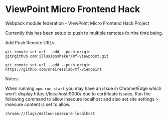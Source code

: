 # ViewPoint Micro Frontend Hack

Webpack module federation - ViewPoint Micro Frontend Hack Project

Currently this has been setup to push to multiple remotes fo rthe time being.

Add Push Remote URLs:

```
git remote set-url --add --push origin git@github.com:illusionshaker/mf-viewpoint.git

git remote set-url --add --push origin https://github.com/oneiresslab/mf-viewpoint

```

Notes:

When running `npm run start` you may have an issue in Chrome/Edge which won't display https://localhost:9000/ due to certificate issues. Run the following command to allow insecure localhost and also set site settings > insecure content is set to allow.

```
chrome://flags/#allow-insecure-localhost
```
